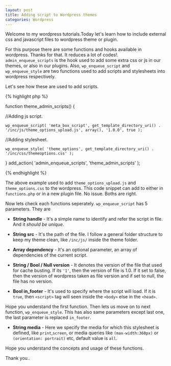 ```yaml
---
layout: post
title: Adding script to Wordpress themes
categories: Wordpress
---
```


Welcome to my wordpress tutorials.Today let's learn how to include external css and javascript files to wordpress theme or plugin.

For this purpose there are some functions and hooks available in wordpress. Thanks for that. It reduces a lot of codes!. `admin_enqueue_scripts` is the hook used to add some extra css or js in our themes, or also in our plugins.
Also, `wp_enqueue_script` and `wp_enqueue_style` are two functions used to add scripts and stylesheets into wordpress respectively.

Let's see how these are used to add scripts.

{% highlight php %}

function theme_admin_scripts() {

  //Adding js script.

	wp_enqueue_script( 'meta_box_script', get_template_directory_uri() . '/inc/js/theme_options_upload.js', array(), '1.0.0', true );

  //Adding stylesheet.

	wp_enqueue_style( 'theme_options', get_template_directory_uri() . '/inc/css/themeoptions.css' );
}
add_action( 'admin_enqueue_scripts', 'theme_admin_scripts' );

{% endhighlight %}

The above example used to add `theme_options_upload.js` and `theme_options.css` to the wordpress. This code snippet can add to either in `functions.php` or in a new plugin file. No issue. Boths are right.

Now lets check each functions seperately. `wp_enqueue_script` has 5 parameters. They are

* **String handle** - It's a simple name to identify and refer the script in file. And it *should be unique*.

* **String src** - It's the path of the file. I follow a general folder structure to keep my theme clean, like `/inc/js/` inside the theme folder.

* **Array dependency** - It's an optional parameter, an array of dependencies of the current script.

* **String / Bool / Null version** - It denotes the version of the file that used for cache busting. If its `'1'`, then the version of file is 1.0. If it set to false, then the version of wordpress taken as file version and if set to null, the file has no version.

* **Bool in_footer** - It's used to specify where the script will load. If it is `true`, then `<script>` tag will seen inside the `<body>` else in the `<head>`.

Hope you understand the first function. Then lets us move on to next function, `wp_enqueue_style`. This has also same parameters except last one, the last parameter is replaced `in_footer`.

* **String media** - Here we specify the media  for which this stylesheet is defined, like `print`,`screen`, or media queries like `(max-width:360px)` or `(orientation: portrait)` etc, default value is `all`.

Hope you understand the concepts and usage of these functions.

Thank you..

